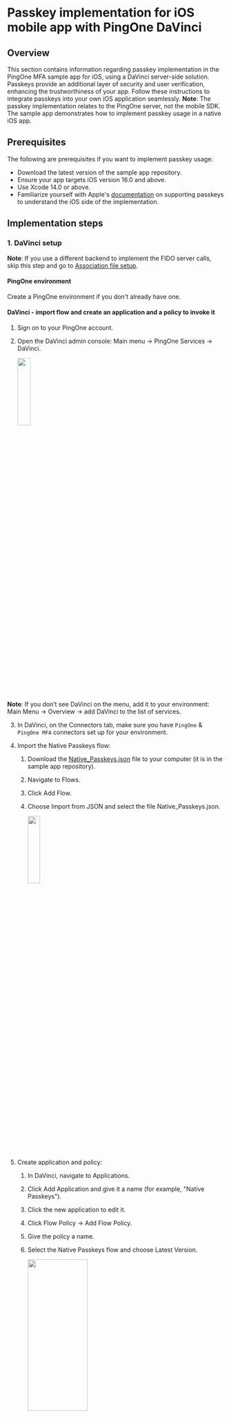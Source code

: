 # Passkey implementation for iOS mobile app with PingOne DaVinci

## Overview

This section contains information regarding passkey implementation in the PingOne MFA sample app for iOS, using a DaVinci server-side solution. Passkeys provide an additional layer of security and user verification, enhancing the trustworthiness of your app. Follow these instructions to integrate passkeys into your own iOS application seamlessly.
**Note**: The passkey implementation relates to the PingOne server, not the mobile SDK. The sample app demonstrates how to implement passkey usage in a native iOS app.

## Prerequisites

The following are prerequisites if you want to implement passkey usage:

* Download the latest version of the sample app repository.
* Ensure your app targets iOS version 16.0 and above.
* Use Xcode 14.0 or above.
* Familiarize yourself with Apple's [documentation](https://developer.apple.com/documentation/authenticationservices/public-private_key_authentication/supporting_passkeys) on supporting passkeys to understand the iOS side of the implementation.

## Implementation steps

<a name="davinci_setup"></a>
### 1. DaVinci setup
**Note**: If you use a different backend to implement the FIDO server calls, skip this step and go to [Association file setup](#association_file_setup).

#### PingOne environment
Create a PingOne environment if you don't already have one.

#### DaVinci - import flow and create an application and a policy to invoke it

1. Sign on to your PingOne account.
2. Open the DaVinci admin console: Main menu → PingOne Services → DaVinci.

    <img src="../img/davinci_pingone_services.png" width="25%" height="20%">

**Note**: If you don’t see DaVinci on the menu, add it to your environment: Main Menu → Overview → add DaVinci to the list of services.

3. In DaVinci, on the Connectors tab, make sure you have `PingOne` & `PingOne MFA` connectors set up for your environment.

4. Import the Native Passkeys flow:
    1. Download the [Native_Passkeys.json](./Native_Passkeys.json) file to your computer (it is in the sample app repository).
    2. Navigate to Flows.
    3. Click Add Flow.
    4. Choose Import from JSON and select the file Native_Passkeys.json.

        <img src="../img/davinci_import.png" width="25%" height="20%">

5. Create application and policy:
    1. In DaVinci, navigate to Applications.
    2. Click Add Application and give it a name (for example, "Native Passkeys").
    3. Click the new application to edit it.
    4. Click Flow Policy → Add Flow Policy.
    5. Give the policy a name.
    6. Select the Native Passkeys flow and choose Latest Version.

        <img src="../img/davinci_edit_flow.png" width="55%" height="30%">
        
    7. Click Create Flow Policy.
    8. Set the weight to 100% and click Save Flow Policy.

#### PingOne application

Create an OIDC application to run the DaVinci flow:

1. In your PingOne environment, navigate to Connections → Applications. 
2. Create an OIDC application and enable it.
3. Go to the Policies tab for the new application.
4. Click the pencil button to edit.
5. Go to the DaVinci Policies section. 
6. Select the policy you created in DaVinci (make sure it’s the only one checked).
7. Go to the Overview tab for the application and copy the Client ID. 

#### FIDO policy

1. In your PingOne environment, navigate to Experiences → Policies → FIDO 
2. You will see a FIDO policy called _Passkeys_. Make sure it is set as the default FIDO policy. Open the _Passkeys_ policy and verify that it has the following settings:
    1. Relying Party ID should be set to your `domain` (the domain where you have `.well-known/assetlinks.json` and `.well-known/apple-app-site-association`).
    2. Discoverable Credentials set to `Required`.
    3. User Verification set to `Required`.
    4. Backup Eligibility set to `Allow`.

#### Flow endpoints
The endpoints for registering and authenticating when using passkeys are as follows (replace the variables where applicable).
These endpoints always return HTTP code 200. If an error occurs, the error details are found in the response body, in `httpBody.error`.
**Note:** The URLs in the example refer to the North America geography. If your environment is in a different geography, use:

    `auth.pingone.eu` for Europe
    `auth.pingone.ca` for Canada
    `auth.pingone.ap` for Australia

#####Start username-less authentication
GET https://auth.pingone.com/{{envId}}/as/authorize?client_id={{client_id}}&scope=openid&response_type=code&response_mode=pi.flow
    
In the response, save:

    additionalProperties.publicKeyCredentialRequestOptions
    additionalProperties.deviceAuthenticationId

#####Complete the authentication and get the username
GET https://auth.pingone.com/{{envId}}/as/authorize?client_id={{client_id}}&scope=openid&response_type=code&response_mode=pi.flow&deviceAuthenticationId={{deviceAuthenticationId}}&assertion={{assertion}}&rpId={{rpId}}

In the response, get: 

    additionalProperties.username

#####Start passkeys registration
GET https://auth.pingone.com/{{envId}}/as/authorize?client_id={{client_id}}&scope=openid&response_type=code&response_mode=pi.flow&username={{username}}&password={{password}}
    
In the response, save:
 
    additionalProperties.publicKeyCredentialCreationOptions
    additionalProperties.userId
    additionalProperties.deviceId

#####Complete the registration
GET https://auth.pingone.com/{{envId}}/as/authorize?client_id={{client_id}}&scope=openid&response_type=code&response_mode=pi.flow&userId={{userId}}&deviceId={{deviceId}}&attestation={{attestation}}&rpId={{rpId}}


### 2. Get environment credentials

Next, get the values for the following credentials, referred to in the Davinci setup section:

    `environment id`
    `client id`
    `base url` (for example, `auth.pingone.com`)
    `domain`
In the sample app's `Constants.Swift` class, replace these credentials with the relevant values. 
**Note:** `domain` represents the relying party responsible for registering or authenticating the device. It should be your server's unique domain for this purpose.

<a name="association_file_setup"></a>
### 3. Association file setup

#### Create an association file

To associate your website with the app, you need to create an associated domain file on your website and configure the appropriate entitlements in your app. Refer to Apple's documentation for detailed instructions. Note that after uploading the apple-app-site-association (AASA) file, Apple's CDN may take up to 24 hours to update its cache. You can check the AASA file status using the Apple tool at `https://app-site-association.cdn-apple.com/a/v1/<YOUR_DOMAIN>`.

#### Xcode setup

Add the associated domain capability:

- In your developer account, add the associated domain capability to your app identifier. Refer to the documentation [here](https://developer.apple.com/documentation/xcode/configuring-an-associated-domain).

- In your Xcode project, add the "Associated Domains" capability by specifying `webcredentials:<YOUR_DOMAIN>`.

### 4. Passkey flow implementation

The mobile app includes `PasskeysViewController.Swift` to handle user-initiated sign-on actions and `PKDeviceFlowManager.Swift` to manage all modal layers, including server requests and responses and passkey manager communications.

The passkey manager `PKManager.swift` requires a UIWindow from the app to display passkey popup sheets.

The communication manager initializes the passkey manager instance and executes the sign-up and sign-on flows as needed. It listens for responses and retrieves iOS attestation and assertion objects to validate them with the server.

#### Authentication

```swift
static func signIn(anchor: ASPresentationAnchor) {
    // See code in the repo
}
```

The `anchor` parameter represents a UIWindow instance where the passkey UI will be displayed for user interaction during sign-up or sign-on.

#### Registration
```swift
static func signUp(anchor: ASPresentationAnchor) {
    // See code in the repo
}
```

`userName` — A string value representing the user’s name for signing up with a passkey. This value is optional and will be presented in the passkey popup UI.

`userId` — Data[UInt8], the unique user ID the server will return along with the challenge to create a unique passkey for a user. The OS connects the userId to the passkey and will later verify this connection in the sign-on flow with the userHandle value.

`challenge` — Data[UInt8], unique data object the server will create for the specific userId. In accordance with the webAuthn spec, the server returns the challenge as an integer array in the publicKeyCredentialCreationOptions object, which will be an integer array. It is necessary to convert it into an unsigned Int8 array and create a Data object.

`anchor` — UIWindow instance the app passes to the AuthenticationService delegate, which will be the UI place for the passkeys to show up and get user interaction to approve signing up a new passkey or later for signing on.

#### Retrieving attestation and assertion objects
In this section of the code, you'll handle the responses from passkey registration and authentication, processing the attestation and assertion objects accordingly.

```swift
func authorizationController(controller: ASAuthorizationController, didCompleteWithAuthorization authorization: ASAuthorization) {
    // See code in the repo
}
```

`domain` represents the relying party responsible for registering or authenticating the device.

`rawId` and `id` are the same value but in different formats. `rawId` is a base64-encoded string while `id` is URL-encoded.

`authenticatorAttachment` and `clientExtensionResults` are optional.

In this example, the server expects to get the `attestation` and `assertion` objects (payload) in JSON string format. 

`type` field is always set to "public-key".

#### Handle responses
The `PKDeviceFlowManager.Swift` class manages all communication with the server and the user interface. Notifications are used to observe iOS responses to passkey requests for registration and authentication.


## Disclaimer

THE SAMPLE CODE IS PROVIDED "AS IS", WITHOUT WARRANTY OF ANY KIND, EXPRESS OR IMPLIED, INCLUDING BUT NOT LIMITED TO THE WARRANTIES OF MERCHANTABILITY, FITNESS FOR A PARTICULAR PURPOSE AND NONINFRINGEMENT. IN NO EVENT SHALL THE AUTHORS OR COPYRIGHT HOLDERS BE LIABLE FOR ANY CLAIM, DAMAGES OR OTHER LIABILITY, WHETHER IN AN ACTION OF CONTRACT, TORT OR OTHERWISE, ARISING FROM, OUT OF OR IN CONNECTION WITH THE SAMPLE CODE OR THE USE OR OTHER DEALINGS IN THE SAMPLE CODE.  FURTHERMORE, THIS SAMPLE CODE IS NOT COMMERCIALLY SUPPORTED BY PING IDENTITY BUT QUESTIONS MAY BE ADDRESSED TO PING'S SUPPORT CENTER OR MAY BE OTHERWISE ADDRESSED IN THE RELATED DOCUMENTATION.

Any questions or issues should go to the support center, or may be discussed in the [Ping Identity developer communities](https://support.pingidentity.com/s/topic/0TO1W000000atTxWAI/pingone-mfa).
